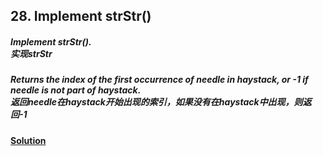 ## 28. Implement strStr()

##### Implement strStr().<br>实现strStr

##### Returns the index of the first occurrence of needle in haystack, or -1 if needle is not part of haystack.<br>返回needle在haystack开始出现的索引，如果没有在haystack中出现，则返回-1

#### [Solution](https://github.com/Jucongyuan/LeetCode_Java/blob/master/src/com/jucongyuan/easy/_0028/Solution.java)